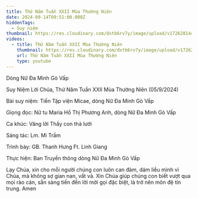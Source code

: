 ```yaml
---
title: Thứ Năm Tuần XXII Mùa Thường Niên
date: 2024-09-14T09:51:00.000Z
hiddenTags:
  - Suy niệm
thumbnail: https://res.cloudinary.com/dxtb6rv7y/image/upload/v1726281449/THU_NAM_TUAN_23_gnf6l1.jpg
videos:
  - title: Thứ Năm Tuần XXII Mùa Thường Niên
    thumbnail: https://res.cloudinary.com/dxtb6rv7y/image/upload/v1726281449/THU_NAM_TUAN_23_gnf6l1.jpg
    url: Thứ Năm Tuần XXII Mùa Thường Niên
    type: youtube
---
```

Dòng Nữ Đa Minh Gò Vấp

Suy Niệm Lời Chúa, Thứ Năm Tuần XXII Mùa Thường Niên (05/9/2024)

Bài suy niệm: Tiền Tập viện Micae, dòng Nữ Đa Minh Gò Vấp

Giọng đọc: Nữ tu Maria Hồ Thị Phương Anh, dòng Nữ Đa Minh Gò Vấp

Ca khúc: Vâng lời Thầy con thả lưới

Sáng tác: Lm. Mi Trầm

Trình bày: GB. Thanh Hưng Ft. Linh Giang

Thực hiện: Ban Truyền thông dòng Nữ Đa Minh Gò Vấp



Lạy Chúa, xin cho mỗi người chúng con luôn can đảm, dám liều mình vì Chúa, mà không sợ gian nan, vất vả. Xin Chúa giúp chúng con biết vượt qua mọi rào cản, sẵn sàng tiến đến lời mời gọi đặc biệt, là trở nên môn đệ tín trung. Amen
